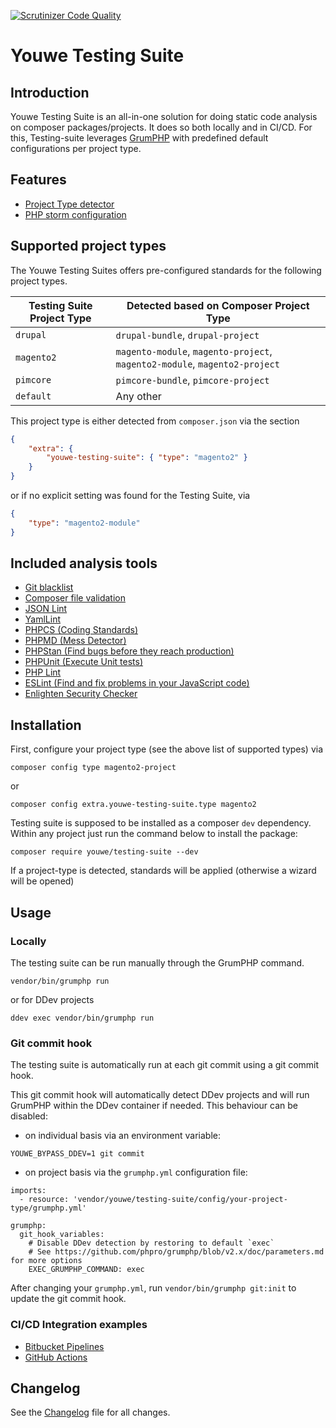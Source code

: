 [![Scrutinizer Code Quality](https://scrutinizer-ci.com/g/mediact/testing-suite/badges/quality-score.png?b=master)](https://scrutinizer-ci.com/g/mediact/testing-suite/?branch=master)

# Youwe Testing Suite

## Introduction

Youwe Testing Suite is an all-in-one solution for doing static code analysis on 
composer packages/projects. It does so both locally and in CI/CD. For this,
Testing-suite leverages [GrumPHP](https://github.com/phpro/grumphp) with 
predefined default configurations per project type.

## Features

- [Project Type detector](docs/features/project-type-detection.md)
- [PHP storm configuration](docs/features/php-storm-integration.md)

## Supported project types

The Youwe Testing Suites offers pre-configured standards for the following project types.

| Testing Suite Project Type | Detected based on Composer Project Type                                    |
|----------------------------|----------------------------------------------------------------------------|
| `drupal`                   | `drupal-bundle`, `drupal-project`                                          |
| `magento2`                 | `magento-module`, `magento-project`, `magento2-module`, `magento2-project` |
| `pimcore`                  | `pimcore-bundle`, `pimcore-project`                                        |
| `default`                  | Any other                                                                  |

This project type is either detected from `composer.json` via the section

```json
{
    "extra": {
        "youwe-testing-suite": { "type": "magento2" }
    }
}
```

or if no explicit setting was found for the Testing Suite, via

```json
{
    "type": "magento2-module"
}
```

## Included analysis tools

- [Git blacklist](docs/components/git-blacklist.md)
- [Composer file validation](docs/components/composer.md)
- [JSON Lint](docs/components/jsonlint.md)
- [YamlLint](docs/components/yamllint.md)
- [PHPCS (Coding Standards)](docs/components/phpcs.md)
- [PHPMD (Mess Detector)](docs/components/phpmd.md)
- [PHPStan (Find bugs before they reach production)](docs/components/phpstan.md)
- [PHPUnit (Execute Unit tests)](docs/components/phpunit.md)
- [PHP Lint](docs/components/phplint.md)
- [ESLint (Find and fix problems in your JavaScript code)](docs/components/eslint.md)
- [Enlighten Security Checker](docs/components/security-checker.md)

## Installation

First, configure your project type (see the above list of supported types) via
```
composer config type magento2-project
```
or
```
composer config extra.youwe-testing-suite.type magento2
```

Testing suite is supposed to be installed as a composer `dev` dependency.
Within any project just run the command below to install the package:
```
composer require youwe/testing-suite --dev
```
If a project-type is detected, standards will be applied (otherwise a wizard will
be opened)

## Usage

### Locally

The testing suite can be run manually through the GrumPHP command.

```
vendor/bin/grumphp run
```
or for DDev projects
```
ddev exec vendor/bin/grumphp run
```

### Git commit hook

The testing suite is automatically run at each git commit using a git
commit hook.

This git commit hook will automatically detect DDev projects and will
run GrumPHP within the DDev container if needed. This behaviour can
be disabled:

- on individual basis via an environment variable: 
```
YOUWE_BYPASS_DDEV=1 git commit
```
- on project basis via the `grumphp.yml` configuration file:
```
imports:
  - resource: 'vendor/youwe/testing-suite/config/your-project-type/grumphp.yml'

grumphp:
  git_hook_variables:
    # Disable DDev detection by restoring to default `exec`
    # See https://github.com/phpro/grumphp/blob/v2.x/doc/parameters.md for more options
    EXEC_GRUMPHP_COMMAND: exec
```
After changing your `grumphp.yml`, run `vendor/bin/grumphp git:init` to update the git commit hook.

### CI/CD Integration examples

- [Bitbucket Pipelines](docs/examples/bitbucket-pipelines.md)
- [GitHub Actions](docs/examples/github-actions.md)

## Changelog

See the [Changelog](CHANGELOG.md) file for all changes.
